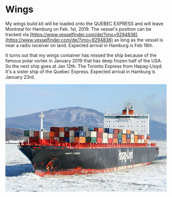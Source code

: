 # Wings

My wings build kit will be loaded onto the QUEBEC EXPRESS and will leave Montreal for Hamburg on Feb. 1st, 2019. The vessel's position can be tracked via [https://www.vesselfinder.com/de/?imo=9294836](https://www.vesselfinder.com/de/?imo=9294836) as long as the vessel is near a radio receiver on land. Expected arrival in Hamburg is Feb 16th.

It turns out that my wings container has missed the ship because of the famous polar vortex in January 2019 that has deep frozen half of the USA. So the next ship goes at Jan 12th. The Toronto Express from Hapag-Lloyd. It's a sister ship of the Quebec Express. Expected arrival in Hamburg is January 23rd.

![TORONTO EXPRESS by Hapag-Lloyd](.gitbook/assets/847688.jpg)

